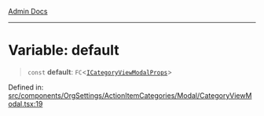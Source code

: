 [Admin Docs](/)

***

# Variable: default

> `const` **default**: `FC`\<[`ICategoryViewModalProps`](../interfaces/ICategoryViewModalProps.md)\>

Defined in: [src/components/OrgSettings/ActionItemCategories/Modal/CategoryViewModal.tsx:19](https://github.com/PalisadoesFoundation/talawa-admin/blob/main/src/components/OrgSettings/ActionItemCategories/Modal/CategoryViewModal.tsx#L19)
